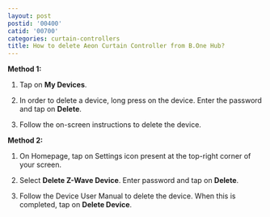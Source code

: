 ```yaml
---
layout: post
postid: '00400'
catid: '00700'
categories: curtain-controllers
title: How to delete Aeon Curtain Controller from B.One Hub?
---
```


**Method 1:**

1. Tap on **My Devices**.

2. In order to delete a device, long press on the device. Enter the password and tap on **Delete**.

3. Follow the on-screen instructions to delete the device.

**Method 2:**

1. On Homepage, tap on Settings icon present at the top-right corner of your screen.

2. Select **Delete Z-Wave Device**. Enter password and tap on **Delete**.

3. Follow the Device User Manual to delete the device. When this is completed, tap on **Delete Device**.
